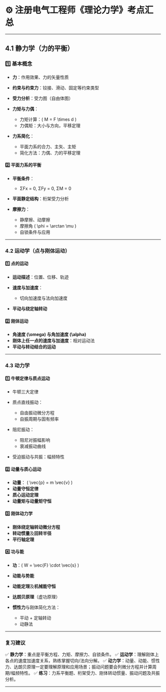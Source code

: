 # ⚙️ 注册电气工程师《理论力学》考点汇总

---

## **4.1 静力学（力的平衡）**

### **1️⃣ 基本概念**

* **力**：作用效果、力的矢量性质
* **约束与约束力**：铰接、滑动、固定等约束类型
* **受力分析**：受力图（自由体图）
* **力矩与力偶**：

  * 力矩计算：( M = F \times d )
  * 力偶矩：大小与方向，平移定理
* **力系简化**：

  * 平面力系的合力、主矢、主矩
  * 简化方法：力偶、力的平移定理

#### **2️⃣ 平面力系的平衡**

* **平衡条件**：

  * ΣFx = 0, ΣFy = 0, ΣM = 0
* **平面静定结构**：桁架受力分析
* **摩擦力**：

  * 静摩擦、动摩擦
  * 摩擦角 ( \phi = \arctan \mu )
  * 自锁条件与应用

---

### **4.2 运动学（点与刚体运动）**

#### **1️⃣ 点的运动**

* **运动描述**：位置、位移、轨迹
* **速度与加速度**：

  * 切向加速度与法向加速度
* **平动与绕定轴转动**

#### **2️⃣ 刚体运动**

* **角速度 (\omega) 与角加速度 (\alpha)**
* **刚体上任一点的速度与加速度**：相对运动法
* **平动与转动结合的运动**

---

### **4.3 动力学**

#### **1️⃣ 牛顿定律与质点运动**

* 牛顿三大定律
* 质点直线振动：

  * 自由振动微分方程
  * 自振周期与固有频率
* 阻尼振动：

  * 阻尼对振幅影响
  * 衰减振动曲线
* 受迫振动与共振：幅频特性

#### **2️⃣ 动量与质心运动**

* **动量**： ( \vec{p} = m \vec{v} )
* **动量守恒定律**
* **质心运动定理**
* **动量矩与动量矩守恒**

#### **3️⃣ 刚体动力学**

* **刚体绕定轴转动微分方程**
* **转动惯量**及**回转半径**
* **平行轴定理**

#### **4️⃣ 功与能**

* **功**：( W = \vec{F} \cdot \vec{s} )
* **动能与势能**
* **动能定理**及**机械能守恒**
* **达朗贝原理**（虚功原理）
* **惯性力**与刚体简化方法：

  * 平动 + 定轴转动
  * 动静法

---

### **复习建议**

✅ **静力学**：重点是平衡方程、力矩、摩擦力、自锁条件。
✅ **运动学**：理解刚体上各点的速度加速度关系，熟练掌握切向/法向分解。
✅ **动力学**：动量、动能、惯性力、达朗贝原理一定要理解原理和应用场景；振动问题要会列微分方程并计算周期/幅频特性。
✅ **练习**：力系平衡题、桁架受力、刚体转动惯量、振动问题及共振分析。

---
